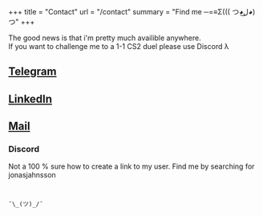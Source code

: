+++
title = "Contact"
url =  "/contact"
summary = "Find me	─=≡Σ((( つ◕ل͜◕)つ"
+++

The good news is that i'm pretty much availible anywhere.  
If you want to challenge me to a 1-1 CS2 duel please use Discord λ

## [Telegram](https://www.t.me/skinnyjesus)

## [LinkedIn](https://www.linkedin.com/in/jonas-jahnsson-a6039465/)

## [Mail](mailto:jonas.jahnsson@gmail.com)

### Discord

Not a 100 % sure how to create a link to my user. Find me by searching for jonasjahnsson
#  
```¯\_(ツ)_/¯```